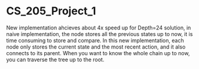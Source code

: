 # CS_205_Project_1

New implementation ahcieves about 4x speed up for Depth=24 solution, in naive implementation, the node stores all the previous states up to now, it is time consuming to store and compare. In this new implementation, each node only stores the current state and the most recent action, and it also connects to its parent. When you want to know the whole chain up to now, you can traverse the tree up to the root.
